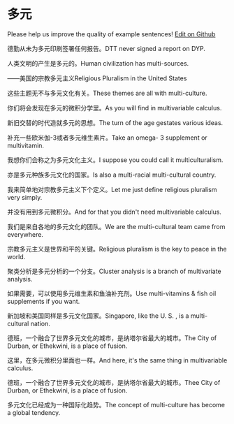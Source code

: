 # 多元

Please help us improve the quality of example sentences! [Edit on Github](https://github.com/jiyushe/jiyu-example-sentence-source/blob/main/chinese/duoyuan.md)

<p><span class="chinese">德勤从未为多元印刷签署任何报告。</span><span class="english">DTT never signed a report on DYP.</span></p>

<p><span class="chinese">人类文明的产生是多元的。</span><span class="english">Human civilization has multi-sources.</span></p>

<p><span class="chinese">——美国的宗教多元主义</span><span class="english">Religious Pluralism in the United States</span></p>

<p><span class="chinese">这些主题无不与多元文化有关。</span><span class="english">These themes are all with multi-culture.</span></p>

<p><span class="chinese">你们将会发现在多元的微积分学里。</span><span class="english">As you will find in multivariable calculus.</span></p>

<p><span class="chinese">新旧交替的时代造就多元的思想。</span><span class="english">The turn of the age gestates various ideas.</span></p>

<p><span class="chinese">补充一些欧米伽-3或者多元维生素片。</span><span class="english">Take an omega- 3 supplement or multivitamin.</span></p>

<p><span class="chinese">我想你们会称之为多元文化主义。</span><span class="english">I suppose you could call it multiculturalism.</span></p>

<p><span class="chinese">亦是多元种族多元文化的国家。</span><span class="english">Is also a multi-racial multi-cultural country.</span></p>

<p><span class="chinese">我来简单地对宗教多元主义下个定义。</span><span class="english">Let me just define religious pluralism very simply.</span></p>

<p><span class="chinese">并没有用到多元微积分。</span><span class="english">And for that you didn't need multivariable calculus.</span></p>

<p><span class="chinese">我们是来自各地的多元文化的团队。</span><span class="english">We are the multi-cultural team came from everywhere.</span></p>

<p><span class="chinese">宗教多元主义是世界和平的关键。</span><span class="english">Religious pluralism is the key to peace in the world.</span></p>

<p><span class="chinese">聚类分析是多元分析的一个分支。</span><span class="english">Cluster analysis is a branch of multivariate analysis.</span></p>

<p><span class="chinese">如果需要，可以使用多元维生素和鱼油补充剂。</span><span class="english">Use multi-vitamins & fish oil supplements if you want.</span></p>

<p><span class="chinese">新加坡和美国同样是多元文化国家。</span><span class="english">Singapore, like the U. S. , is a multi-cultural nation.</span></p>

<p><span class="chinese">德班，一个融合了世界多元文化的城市，是纳塔尔省最大的城市。</span><span class="english">The City of Durban, or Ethekwini, is a place of fusion.</span></p>

<p><span class="chinese">这里，在多元微积分里面也一样。</span><span class="english">And here, it's the same thing in multivariable calculus.</span></p>

<p><span class="chinese">德班，一个融合了世界多元文化的城市，是纳塔尔省最大的城市。</span><span class="english">Thee City of Durban, or Ethekwini, is a place of fusion.</span></p>

<p><span class="chinese">多元文化已经成为一种国际化趋势。</span><span class="english">The concept of multi-culture has become a global tendency.</span></p>

